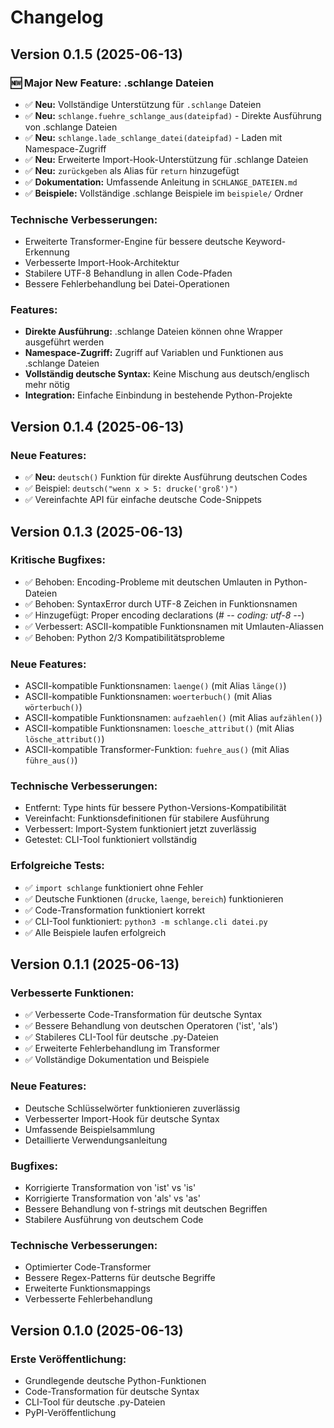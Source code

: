 # Changelog

## Version 0.1.5 (2025-06-13)

### 🆕 Major New Feature: .schlange Dateien
- ✅ **Neu:** Vollständige Unterstützung für `.schlange` Dateien
- ✅ **Neu:** `schlange.fuehre_schlange_aus(dateipfad)` - Direkte Ausführung von .schlange Dateien
- ✅ **Neu:** `schlange.lade_schlange_datei(dateipfad)` - Laden mit Namespace-Zugriff
- ✅ **Neu:** Erweiterte Import-Hook-Unterstützung für .schlange Dateien
- ✅ **Neu:** `zurückgeben` als Alias für `return` hinzugefügt
- ✅ **Dokumentation:** Umfassende Anleitung in `SCHLANGE_DATEIEN.md`
- ✅ **Beispiele:** Vollständige .schlange Beispiele im `beispiele/` Ordner

### Technische Verbesserungen:
- Erweiterte Transformer-Engine für bessere deutsche Keyword-Erkennung
- Verbesserte Import-Hook-Architektur
- Stabilere UTF-8 Behandlung in allen Code-Pfaden
- Bessere Fehlerbehandlung bei Datei-Operationen

### Features:
- **Direkte Ausführung:** .schlange Dateien können ohne Wrapper ausgeführt werden
- **Namespace-Zugriff:** Zugriff auf Variablen und Funktionen aus .schlange Dateien
- **Vollständig deutsche Syntax:** Keine Mischung aus deutsch/englisch mehr nötig
- **Integration:** Einfache Einbindung in bestehende Python-Projekte

## Version 0.1.4 (2025-06-13)

### Neue Features:
- ✅ **Neu:** `deutsch()` Funktion für direkte Ausführung deutschen Codes
- ✅ Beispiel: `deutsch("wenn x > 5: drucke('groß')")`
- ✅ Vereinfachte API für einfache deutsche Code-Snippets

## Version 0.1.3 (2025-06-13)

### Kritische Bugfixes:
- ✅ Behoben: Encoding-Probleme mit deutschen Umlauten in Python-Dateien
- ✅ Behoben: SyntaxError durch UTF-8 Zeichen in Funktionsnamen
- ✅ Hinzugefügt: Proper encoding declarations (# -*- coding: utf-8 -*-)
- ✅ Verbessert: ASCII-kompatible Funktionsnamen mit Umlauten-Aliassen
- ✅ Behoben: Python 2/3 Kompatibilitätsprobleme

### Neue Features:
- ASCII-kompatible Funktionsnamen: `laenge()` (mit Alias `länge()`)
- ASCII-kompatible Funktionsnamen: `woerterbuch()` (mit Alias `wörterbuch()`)
- ASCII-kompatible Funktionsnamen: `aufzaehlen()` (mit Alias `aufzählen()`)
- ASCII-kompatible Funktionsnamen: `loesche_attribut()` (mit Alias `lösche_attribut()`)
- ASCII-kompatible Transformer-Funktion: `fuehre_aus()` (mit Alias `führe_aus()`)

### Technische Verbesserungen:
- Entfernt: Type hints für bessere Python-Versions-Kompatibilität
- Vereinfacht: Funktionsdefinitionen für stabilere Ausführung
- Verbessert: Import-System funktioniert jetzt zuverlässig
- Getestet: CLI-Tool funktioniert vollständig

### Erfolgreiche Tests:
- ✅ `import schlange` funktioniert ohne Fehler
- ✅ Deutsche Funktionen (`drucke`, `laenge`, `bereich`) funktionieren
- ✅ Code-Transformation funktioniert korrekt
- ✅ CLI-Tool funktioniert: `python3 -m schlange.cli datei.py`
- ✅ Alle Beispiele laufen erfolgreich

## Version 0.1.1 (2025-06-13)

### Verbesserte Funktionen:
- ✅ Verbesserte Code-Transformation für deutsche Syntax
- ✅ Bessere Behandlung von deutschen Operatoren ('ist', 'als')
- ✅ Stabileres CLI-Tool für deutsche .py-Dateien
- ✅ Erweiterte Fehlerbehandlung im Transformer
- ✅ Vollständige Dokumentation und Beispiele

### Neue Features:
- Deutsche Schlüsselwörter funktionieren zuverlässig
- Verbesserter Import-Hook für deutsche Syntax
- Umfassende Beispielsammlung
- Detaillierte Verwendungsanleitung

### Bugfixes:
- Korrigierte Transformation von 'ist' vs 'is'
- Korrigierte Transformation von 'als' vs 'as'
- Bessere Behandlung von f-strings mit deutschen Begriffen
- Stabilere Ausführung von deutschem Code

### Technische Verbesserungen:
- Optimierter Code-Transformer
- Bessere Regex-Patterns für deutsche Begriffe
- Erweiterte Funktionsmappings
- Verbesserte Fehlerbehandlung

## Version 0.1.0 (2025-06-13)

### Erste Veröffentlichung:
- Grundlegende deutsche Python-Funktionen
- Code-Transformation für deutsche Syntax
- CLI-Tool für deutsche .py-Dateien
- PyPI-Veröffentlichung
